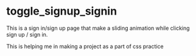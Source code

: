 # toggle_signup_signin
<p>This is a sign in/sign up page that make a sliding animation while clicking sign up / sign in.</p>
<p>This is helping me in making a project as a part of css practice </p>